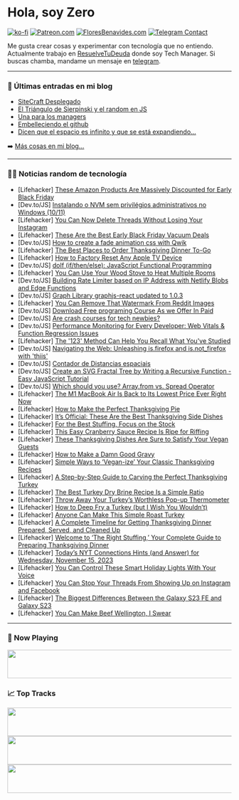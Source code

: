 # Hola, soy Zero

[![ko-fi](https://ko-fi.com/img/githubbutton_sm.svg)](https://ko-fi.com/J3J4N0LUK)
[![Patreon.com](https://img.shields.io/endpoint.svg?url=https%3A%2F%2Fshieldsio-patreon.vercel.app%2Fapi%3Fusername%3Dzerodragon%26type%3Dpatrons&style=for-the-badge)](https://patreon.com/zerodragon)
[![FloresBenavides.com](https://img.shields.io/website?down_message=oops&label=MiBlog&style=for-the-badge&up_message=online&url=https%3A%2F%2Ffloresbenavides.com)](https://floresbenavides.com)
[![Telegram Contact](https://img.shields.io/badge/escr%C3%ADbeme-ZeroDragon-%2326A5E4?style=for-the-badge&logo=telegram)](https://t.me/zerodragon)

Me gusta crear cosas y experimentar con tecnología que no entiendo.
Actualmente trabajo en [ResuelveTuDeuda](http://github.com/resuelve) donde soy Tech Manager.
Si buscas chamba, mandame un mensaje en [telegram](https://t.me/zerodragon).

---

### 📕 Últimas entradas en mi blog
<!-- BLOG-POST-LIST:START -->
- [SiteCraft Desplegado](https://floresbenavides.com/sitecraft-desplegado/)
- [El Triángulo de Sierpinski y el random en JS](https://floresbenavides.com/el-triangulo-de-sierpinski-y-el-random-en-js/)
- [Una para los managers](https://floresbenavides.com/una-para-los-managers/)
- [Embelleciendo el github](https://floresbenavides.com/embelleciendo-el-github/)
- [Dicen que el espacio es infinito y que se está expandiendo…](https://floresbenavides.com/dicen-que-el-espacio-es-infinito-y-que-se-esta-expandiendo/)
<!-- BLOG-POST-LIST:END -->

➡️ [Más cosas en mi blog...](https://floresbenavides.com)

---

### 👨‍💻 Noticias random de tecnología
<!-- TECH-POSTS:START -->
- [Lifehacker] [These Amazon Products Are Massively Discounted for Early Black Friday](https://lifehacker.com/the-best-early-black-friday-deals-on-amazon-products-1850991111)
- [Dev.to/JS] [Instalando o NVM sem privilégios administrativos no Windows &lpar;10/11&rpar;](https://dev.to/cezarmzz/instalando-o-nvm-sem-privilegios-administrativos-no-windows-1011-23k7)
- [Lifehacker] [You Can Now Delete Threads Without Losing Your Instagram](https://lifehacker.com/how-to-delete-threads-without-losing-your-instagram-1850615571)
- [Lifehacker] [These Are the Best Early Black Friday Vacuum Deals](https://lifehacker.com/home/best-early-black-friday-vacuum-deals)
- [Dev.to/JS] [How to create a fade animation css with Qwik](https://dev.to/nyruchi/how-to-create-a-fade-animation-css-with-qwik-1hie)
- [Lifehacker] [The Best Places to Order Thanksgiving Dinner To-Go](https://lifehacker.com/food-drink/thanksgiving-dinners-to-go)
- [Lifehacker] [How to Factory Reset Any Apple TV Device](https://lifehacker.com/tech/how-to-factory-reset-apple-tv-4k)
- [Dev.to/JS] [doIf &lpar;if/then/else&rpar;: JavaScript Functional Programming](https://dev.to/oculus42/doif-ifthenelse-javascript-functional-programming-4ni)
- [Lifehacker] [You Can Use Your Wood Stove to Heat Multiple Rooms](https://lifehacker.com/home/heat-home-wood-stove)
- [Dev.to/JS] [Building Rate Limiter based on IP Address with Netlify Blobs and Edge Functions](https://dev.to/reeshee/building-rate-limiter-based-on-ip-address-with-netlify-blobs-and-edge-functions-2bd6)
- [Dev.to/JS] [Graph Library graphjs-react updated to 1.0.3](https://dev.to/gokhanergentech/graph-library-graphjs-react-updated-to-103-159a)
- [Lifehacker] [You Can Remove That Watermark From Reddit Images](https://lifehacker.com/tech/remove-reddit-watermark-images)
- [Dev.to/JS] [Download Free programing Course As we Offer In Paid](https://dev.to/jamil786/download-free-programing-course-as-we-offer-in-paid-339m)
- [Dev.to/JS] [Are crash courses for tech newbies?](https://dev.to/doyinaluko/are-crash-courses-for-tech-newbies-1196)
- [Dev.to/JS] [Performance Monitoring for Every Developer: Web Vitals &amp; Function Regression Issues](https://dev.to/sentry/performance-monitoring-for-every-developer-web-vitals-function-regression-issues-26j2)
- [Lifehacker] [The &#39;123&#39; Method Can Help You Recall What You&#39;ve Studied](https://lifehacker.com/family/123-study-method)
- [Dev.to/JS] [Navigating the Web: Unleashing is.firefox and is.not_firefox with &#39;thiis&#39;](https://dev.to/karbashevskyi/navigating-the-web-unleashing-isfirefox-and-isnotfirefox-with-thiis-1a88)
- [Dev.to/JS] [Contador de Distancias espaciais](https://dev.to/kauanfernando/contador-de-distancias-espaciais-3ane)
- [Dev.to/JS] [Create an SVG Fractal Tree by Writing a Recursive Function - Easy JavaScript Tutorial](https://dev.to/piko/i-am-very-excited-i-wrote-a-simple-function-that-generates-fractal-trees-3986)
- [Dev.to/JS] [Which should you use? Array.from vs. Spread Operator](https://dev.to/gingerchew/which-should-you-use-arrayfrom-vs-spread-operator-4d6a)
- [Lifehacker] [The M1 MacBook Air Is Back to Its Lowest Price Ever Right Now](https://lifehacker.com/early-prime-day-deal-m1-macbook-air-1850912042)
- [Lifehacker] [How to Make the Perfect Thanksgiving Pie](https://lifehacker.com/how-to-make-perfect-thanksgiving-pie)
- [Lifehacker] [It’s Official: These Are the Best Thanksgiving Side Dishes](https://lifehacker.com/best-thanksgiving-side-dishes)
- [Lifehacker] [For the Best Stuffing, Focus on the Stock](https://lifehacker.com/for-the-best-stuffing-focus-on-the-stock-1850945679)
- [Lifehacker] [This Easy Cranberry Sauce Recipe Is Ripe for Riffing](https://lifehacker.com/food-drink/easy-thanksgiving-cranberry-sauce-recipe)
- [Lifehacker] [These Thanksgiving Dishes Are Sure to Satisfy Your Vegan Guests](https://lifehacker.com/9-thanksgiving-dishes-your-vegan-guests-will-love-1848083265)
- [Lifehacker] [How to Make a Damn Good Gravy](https://lifehacker.com/easy-gravy-recipe-for-thanksgiving)
- [Lifehacker] [Simple Ways to ‘Vegan-ize’ Your Classic Thanksgiving Recipes](https://lifehacker.com/use-these-three-ingredients-to-easily-vegan-ize-your-fa-1848105033)
- [Lifehacker] [A Step-by-Step Guide to Carving the Perfect Thanksgiving Turkey](https://lifehacker.com/food-drink/best-way-to-carve-thanksgiving-turkey)
- [Lifehacker] [The Best Turkey Dry Brine Recipe Is a Simple Ratio](https://lifehacker.com/this-is-how-much-salt-you-need-to-dry-brine-a-turkey-1849770121)
- [Lifehacker] [Throw Away Your Turkey’s Worthless Pop-up Thermometer](https://lifehacker.com/throw-away-your-turkey-s-worthless-pop-up-thermometer-1849774059)
- [Lifehacker] [How to Deep Fry a Turkey &lpar;but I Wish You Wouldn’t&rpar;](https://lifehacker.com/deep-fried-turkey-recipe)
- [Lifehacker] [Anyone Can Make This Simple Roast Turkey](https://lifehacker.com/simple-roast-turkey-recipe)
- [Lifehacker] [A Complete Timeline for Getting Thanksgiving Dinner Prepared, Served, and Cleaned Up](https://lifehacker.com/timeline-for-thanksgiving-dinner-preparation)
- [Lifehacker] [Welcome to ‘The Right Stuffing,’ Your Complete Guide to Preparing Thanksgiving Dinner](https://lifehacker.com/food-drink/thanksgiving-holiday-meal-preparation-guide)
- [Lifehacker] [Today’s NYT Connections Hints &lpar;and Answer&rpar; for Wednesday, November 15, 2023](https://lifehacker.com/preview-today-s-nyt-connections-hints-and-answer-for-wednesda-1851012959)
- [Lifehacker] [You Can Control These Smart Holiday Lights With Your Voice](https://lifehacker.com/tech/govees-smart-holiday-lights-review)
- [Lifehacker] [You Can Stop Your Threads From Showing Up on Instagram and Facebook](https://lifehacker.com/tech/stop-threads-from-posting-instagram-facebook)
- [Lifehacker] [The Biggest Differences Between the Galaxy S23 FE and Galaxy S23](https://lifehacker.com/tech/galaxy-s23-fe-vs-galaxy-s23-comparison)
- [Lifehacker] [You Can Make Beef Wellington, I Swear](https://lifehacker.com/food-drink/beef-wellington-recipe)<!-- TECH-POSTS:END -->

---

### 🎵 Now Playing
<a href="https://spotify-now-playing-dun.vercel.app/now-playing?open"><img src="https://spotify-now-playing-dun.vercel.app/now-playing" width="540" height="64"></a>

### 📈 Top Tracks
<a href="https://spotify-now-playing-dun.vercel.app/top-tracks?i=1&open"><img src="https://spotify-now-playing-dun.vercel.app/top-tracks?i=1" width="540" height="64"></a>
<a href="https://spotify-now-playing-dun.vercel.app/top-tracks?i=2&open"><img src="https://spotify-now-playing-dun.vercel.app/top-tracks?i=2" width="540" height="64"></a>
<a href="https://spotify-now-playing-dun.vercel.app/top-tracks?i=3&open"><img src="https://spotify-now-playing-dun.vercel.app/top-tracks?i=3" width="540" height="64"></a>
